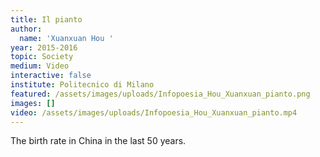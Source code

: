 ```yaml
---
title: Il pianto
author:
  name: 'Xuanxuan Hou '
year: 2015-2016
topic: Society
medium: Video
interactive: false
institute: Politecnico di Milano
featured: /assets/images/uploads/Infopoesia_Hou_Xuanxuan_pianto.png
images: []
video: /assets/images/uploads/Infopoesia_Hou_Xuanxuan_pianto.mp4
---
```

The birth rate in China in the last 50 years.
